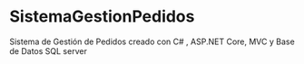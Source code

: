 # SistemaGestionPedidos
Sistema de Gestión de Pedidos creado con C# , ASP.NET Core, MVC y Base de Datos SQL server
